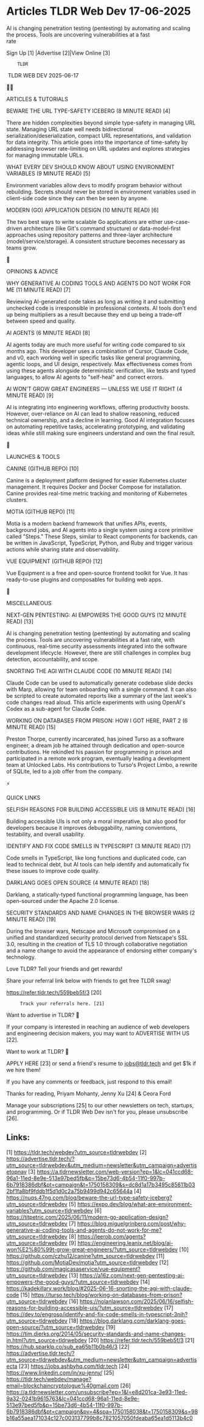 # Articles TLDR Web Dev 17-06-2025

AI is changing penetration testing (pentesting) by automating and
scaling the process. Tools are uncovering vulnerabilities at a fast
rate ‌ ‌ ‌ ‌ ‌ ‌ ‌ ‌ ‌ ‌ ‌ ‌ ‌ ‌ ‌ ‌ ‌ ‌ ‌ ‌ ‌ ‌ ‌ ‌ ‌ ‌  ‌ ‌ ‌ ‌ ‌ ‌ ‌ ‌ ‌ ‌ ‌ ‌ ‌ ‌ ‌ ‌ ‌ ‌ ‌ ‌ ‌ ‌ ‌ ‌ ‌ ‌ 


 Sign Up [1] |Advertise [2]|View Online [3] 

		TLDR 

 TLDR WEB DEV 2025-06-17

🧑‍💻 

ARTICLES & TUTORIALS

 BEWARE THE URL TYPE-SAFETY ICEBERG (8 MINUTE READ) [4] 

 There are hidden complexities beyond simple type-safety in managing
URL state. Managing URL state well needs bidirectional
serialization/deserialization, compact URL representations, and
validation for data integrity. This article goes into the importance
of time-safety by addressing browser rate-limiting on URL updates and
explores strategies for managing immutable URLs. 

 WHAT EVERY DEV SHOULD KNOW ABOUT USING ENVIRONMENT VARIABLES (9
MINUTE READ) [5] 

 Environment variables allow devs to modify program behavior without
rebuilding. Secrets should never be stored in environment variables
used in client-side code since they can then be seen by anyone. 

 MODERN (GO) APPLICATION DESIGN (10 MINUTE READ) [6] 

 The two best ways to write scalable Go applications are either
use-case-driven architecture (like Git's command structure) or
data-model-first approaches using repository patterns and three-layer
architecture (model/service/storage). A consistent structure becomes
necessary as teams grow. 

🧠 

OPINIONS & ADVICE

 WHY GENERATIVE AI CODING TOOLS AND AGENTS DO NOT WORK FOR ME (11
MINUTE READ) [7] 

 Reviewing AI-generated code takes as long as writing it and
submitting unchecked code is irresponsible in professional contexts.
AI tools don't end up being multipliers as a result because they end
up being a trade-off between speed and quality. 

 AI AGENTS (6 MINUTE READ) [8] 

 AI agents today are much more useful for writing code compared to six
months ago. This developer uses a combination of Cursor, Claude Code,
and v0, each working well in specific tasks like general programming,
agentic loops, and UI design, respectively. Max effectiveness comes
from using these agents alongside deterministic verification, like
tests and typed languages, to allow AI agents to "self-heal" and
correct errors. 

 AI WON'T GROW GREAT ENGINEERS — UNLESS WE USE IT RIGHT (4 MINUTE
READ) [9] 

 AI is integrating into engineering workflows, offering productivity
boosts. However, over-reliance on AI can lead to shallow reasoning,
reduced technical ownership, and a decline in learning. Good AI
integration focuses on automating repetitive tasks, accelerating
prototyping, and validating ideas while still making sure engineers
understand and own the final result. 

🚀 

LAUNCHES & TOOLS

 CANINE (GITHUB REPO) [10] 

 Canine is a deployment platform designed for easier Kubernetes
cluster management. It requires Docker and Docker Compose for
installation. Canine provides real-time metric tracking and monitoring
of Kubernetes clusters. 

 MOTIA (GITHUB REPO) [11] 

 Motia is a modern backend framework that unifies APIs, events,
background jobs, and AI agents into a single system using a core
primitive called "Steps." These Steps, similar to React components for
backends, can be written in JavaScript, TypeScript, Python, and Ruby
and trigger various actions while sharing state and observability. 

 VUE EQUIPMENT (GITHUB REPO) [12] 

 Vue Equipment is a free and open-source frontend toolkit for Vue. It
has ready-to-use plugins and composables for building web apps. 

🎁 

MISCELLANEOUS

 NEXT-GEN PENTESTING: AI EMPOWERS THE GOOD GUYS (12 MINUTE READ) [13] 

 AI is changing penetration testing (pentesting) by automating and
scaling the process. Tools are uncovering vulnerabilities at a fast
rate, with continuous, real-time security assessments integrated into
the software development lifecycle. However, there are still
challenges in complex bug detection, accountability, and scope. 

 SNORTING THE AGI WITH CLAUDE CODE (10 MINUTE READ) [14] 

 Claude Code can be used to automatically generate codebase slide
decks with Marp, allowing for team onboarding with a single command.
It can also be scripted to create automated reports like a summary of
the last week's code changes read aloud. This article experiments with
using OpenAI's Codex as a sub-agent for Claude Code. 

 WORKING ON DATABASES FROM PRISON: HOW I GOT HERE, PART 2 (6 MINUTE
READ) [15] 

 Preston Thorpe, currently incarcerated, has joined Turso as a
software engineer, a dream job he attained through dedication and
open-source contributions. He rekindled his passion for programming in
prison and participated in a remote work program, eventually leading a
development team at Unlocked Labs. His contributions to Turso's
Project Limbo, a rewrite of SQLite, led to a job offer from the
company. 

⚡ 

QUICK LINKS

 SELFISH REASONS FOR BUILDING ACCESSIBLE UIS (8 MINUTE READ) [16] 

 Building accessible UIs is not only a moral imperative, but also good
for developers because it improves debuggability, naming conventions,
testability, and overall usability. 

 IDENTIFY AND FIX CODE SMELLS IN TYPESCRIPT (3 MINUTE READ) [17] 

 Code smells in TypeScript, like long functions and duplicated code,
can lead to technical debt, but AI tools can help identify and
automatically fix these issues to improve code quality. 

 DARKLANG GOES OPEN SOURCE (4 MINUTE READ) [18] 

 Darklang, a statically-typed functional programming language, has
been open-sourced under the Apache 2.0 license. 

 SECURITY STANDARDS AND NAME CHANGES IN THE BROWSER WARS (2 MINUTE
READ) [19] 

 During the browser wars, Netscape and Microsoft compromised on a
unified and standardized security protocol derived from Netscape's SSL
3.0, resulting in the creation of TLS 1.0 through collaborative
negotiation and a name change to avoid the appearance of endorsing
either company's technology. 

Love TLDR? Tell your friends and get rewards!

 Share your referral link below with friends to get free TLDR swag! 

 https://refer.tldr.tech/559beb5f/3 [20] 

		 Track your referrals here. [21] 

Want to advertise in TLDR? 📰

 If your company is interested in reaching an audience of web
developers and engineering decision makers, you may want to ADVERTISE
WITH US [22]. 

Want to work at TLDR? 💼

 APPLY HERE [23] or send a friend's resume to jobs@tldr.tech and get
$1k if we hire them! 

 If you have any comments or feedback, just respond to this email! 

Thanks for reading, 
Priyam Mohanty, Jenny Xu [24] & Ceora Ford 

 Manage your subscriptions [25] to our other newsletters on tech,
startups, and programming. Or if TLDR Web Dev isn't for you, please
unsubscribe [26]. 

 

Links:
------
[1] https://tldr.tech/webdev?utm_source=tldrwebdev
[2] https://advertise.tldr.tech/?utm_source=tldrwebdev&utm_medium=newsletter&utm_campaign=advertisetopnav
[3] https://a.tldrnewsletter.com/web-version?ep=1&lc=041ccd68-96a1-11ed-8e9e-513e97bed5fb&p=15be73d6-4b54-11f0-997b-6b7918386dbf&pt=campaign&t=1750158309&s=dc8d1a17b3495c85611b032bf1fa8bf9fddb1f5d1d0c2a75b9499d942c65644a
[4] https://nuqs.47ng.com/blog/beware-the-url-type-safety-iceberg?utm_source=tldrwebdev
[5] https://expo.dev/blog/what-are-environment-variables?utm_source=tldrwebdev
[6] https://titpetric.com/2025/06/11/modern-go-application-design?utm_source=tldrwebdev
[7] https://blog.miguelgrinberg.com/post/why-generative-ai-coding-tools-and-agents-do-not-work-for-me?utm_source=tldrwebdev
[8] https://leerob.com/agents?utm_source=tldrwebdev
[9] https://engineering.leanix.net/blog/ai-won%E2%80%99t-grow-great-engineers/?utm_source=tldrwebdev
[10] https://github.com/czhu12/canine?utm_source=tldrwebdev
[11] https://github.com/MotiaDev/motia?utm_source=tldrwebdev
[12] https://github.com/magicasaservice/vue-equipment?utm_source=tldrwebdev
[13] https://a16z.com/next-gen-pentesting-ai-empowers-the-good-guys/?utm_source=tldrwebdev
[14] https://kadekillary.work/blog/#2025-06-16-snorting-the-agi-with-claude-code
[15] https://turso.tech/blog/working-on-databases-from-prison?utm_source=tldrwebdev
[16] https://nolanlawson.com/2025/06/16/selfish-reasons-for-building-accessible-uis/?utm_source=tldrwebdev
[17] https://dev.to/engroso/identify-and-fix-code-smells-in-typescript-3nih?utm_source=tldrwebdev
[18] https://blog.darklang.com/darklang-goes-open-source/?utm_source=tldrwebdev
[19] https://tim.dierks.org/2014/05/security-standards-and-name-changes-in.html?utm_source=tldrwebdev
[20] https://refer.tldr.tech/559beb5f/3
[21] https://hub.sparklp.co/sub_ea65b11b0b46/3
[22] https://advertise.tldr.tech/?utm_source=tldrwebdev&utm_medium=newsletter&utm_campaign=advertisecta
[23] https://jobs.ashbyhq.com/tldr.tech
[24] https://www.linkedin.com/in/xu-jenny/
[25] https://tldr.tech/webdev/manage?email=blockchaincryptologue%40gmail.com
[26] https://a.tldrnewsletter.com/unsubscribe?ep=1&l=e8d201ca-3e93-11ed-9a32-0241b9615763&lc=041ccd68-96a1-11ed-8e9e-513e97bed5fb&p=15be73d6-4b54-11f0-997b-6b7918386dbf&pt=campaign&pv=4&spa=1750158038&t=1750158309&s=98b16a55aea171034c127c003137799b8c7821057050fdeaba65ea1d5113b4c0